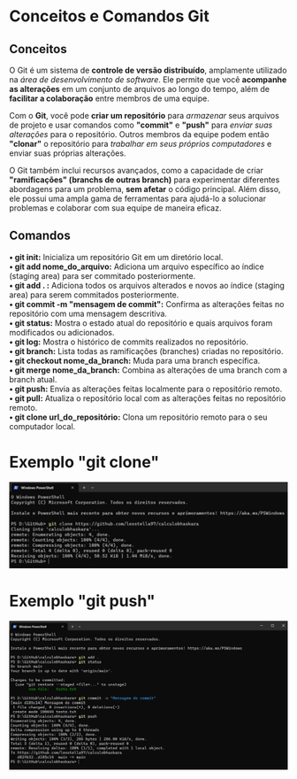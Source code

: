 # Conceitos e Comandos Git

## Conceitos
O Git é um sistema de <b>controle de versão distribuído</b>, amplamente utilizado na <i>área de desenvolvimento de software</i>. Ele permite que você <b>acompanhe as alterações</b> em um conjunto de arquivos ao longo do tempo, além de <b>facilitar a colaboração</b> entre membros de uma equipe.

Com o <b>Git</b>, você pode <b>criar um repositório</b> para <i>armazenar</i> seus arquivos de projeto e usar comandos como <b>"commit"</b> e <b>"push"</b> para <i>enviar suas alterações</i> para o repositório. Outros membros da equipe podem então <b>"clonar"</b> o repositório para <i>trabalhar em seus próprios computadores</i> e enviar suas próprias alterações.

O Git também inclui recursos avançados, como a capacidade de criar <b>"ramificações" (branchs de outras branch)</b> para experimentar diferentes abordagens para um problema, <b>sem afetar</b> o código principal. Além disso, ele possui uma ampla gama de ferramentas para ajudá-lo a solucionar problemas e colaborar com sua equipe de maneira eficaz.


## Comandos
<b>• git init:</b> Inicializa um repositório Git em um diretório local.
<br>
<b>• git add nome_do_arquivo:</b> Adiciona um arquivo específico ao índice (staging area) para ser commitado posteriormente.
<br>
<b>• git add . :</b> Adiciona todos os arquivos alterados e novos ao índice (staging area) para serem commitados posteriormente.
<br>
<b>• git commit -m "mensagem de commit":</b> Confirma as alterações feitas no repositório com uma mensagem descritiva.
<br>
<b>• git status:</b> Mostra o estado atual do repositório e quais arquivos foram modificados ou adicionados.
<br>
<b>• git log:</b> Mostra o histórico de commits realizados no repositório.
<br>
<b>• git branch:</b> Lista todas as ramificações (branches) criadas no repositório.
<br>
<b>• git checkout nome_da_branch:</b> Muda para uma branch específica.
<br>
<b>• git merge nome_da_branch:</b> Combina as alterações de uma branch com a branch atual.
<br>
<b>• git push:</b> Envia as alterações feitas localmente para o repositório remoto.
<br>
<b>• git pull:</b> Atualiza o repositório local com as alterações feitas no repositório remoto.
<br>
<b>• git clone url_do_repositório:</b> Clona um repositório remoto para o seu computador local.


# Exemplo "git clone"
<img src="exemplo-clone.png">

# Exemplo "git push"
<img src="exemplo-push.png">